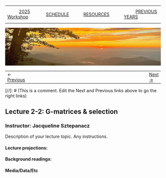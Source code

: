 
|        |        |        |    |
|--------|---------------------------------------------|--------------------|------------------------------------------|
| &nbsp;&nbsp;&nbsp;&nbsp;&nbsp;&nbsp;&nbsp;&nbsp;&nbsp; [2025 Workshop](/index.html) &nbsp;&nbsp;&nbsp;&nbsp;&nbsp;&nbsp;&nbsp;&nbsp;&nbsp; | &nbsp;&nbsp;&nbsp;&nbsp;&nbsp;&nbsp;&nbsp;&nbsp;&nbsp;&nbsp;&nbsp;&nbsp; [SCHEDULE](/2025/schedule.html) &nbsp;&nbsp;&nbsp;&nbsp;&nbsp;&nbsp;&nbsp;&nbsp;&nbsp; | &nbsp;&nbsp;&nbsp;&nbsp;&nbsp;&nbsp;&nbsp;&nbsp;&nbsp;&nbsp;&nbsp;&nbsp; [RESOURCES](/2025/resources.html) &nbsp;&nbsp;&nbsp;&nbsp;&nbsp;&nbsp;&nbsp;&nbsp;&nbsp; | &nbsp;&nbsp;&nbsp;&nbsp;&nbsp;&nbsp;&nbsp;&nbsp;&nbsp; [PREVIOUS YEARS](2025/previous.html) &nbsp;&nbsp;&nbsp;&nbsp;&nbsp;&nbsp; |


<div align="left">
<img src="../media/SWVirginiaMtns.jpg" alt="[Southwest Virginia Mountains]">
</div>


<table><tr><td>&larr; <a href="/2025/exercise2-1.html">Previous</a></td><td width="772">&nbsp;</td><td> <a href="/2025/lecture2-3.html">Next &rarr;</a></td></tr></table>
[//]: # (This is a comment. Edit the Next and Previous links above to go the right links)  

## Lecture 2-2: G-matrices & selection ##

### Instructor: Jacqueline Sztepanacz ###
  
Description of your lecture topic. Any instructions.
  
#### Lecture projections: ####
  

#### Background readings:  ####


#### Media/Data/Etc ####

  
